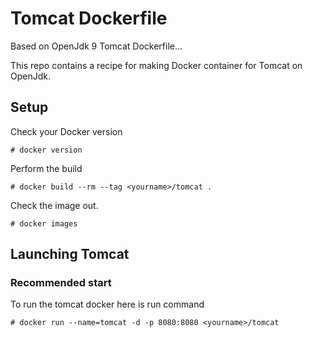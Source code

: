 Tomcat Dockerfile
==================

Based on OpenJdk 9 Tomcat Dockerfile...

This repo contains a recipe for making Docker container for Tomcat on OpenJdk.

Setup
-----

Check your Docker version

    # docker version

Perform the build

    # docker build --rm --tag <yourname>/tomcat .

Check the image out.

    # docker images

Launching Tomcat
-----------------

### Recommended start ###

To run the tomcat docker here is run command

    # docker run --name=tomcat -d -p 8080:8080 <yourname>/tomcat